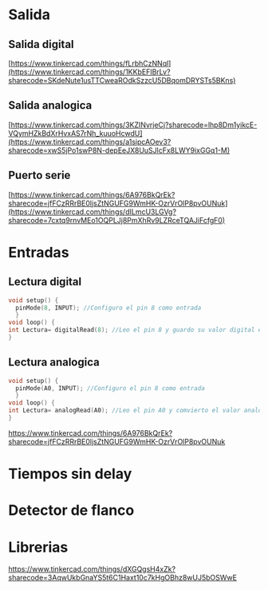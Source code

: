 # Salida

## Salida digital

[https://www.tinkercad.com/things/fLrbhCzNNql](https://www.tinkercad.com/things/1KKbEFIBrLv?sharecode=SKdeNute1usTTCweaROdkSzzcU5DBqomDRYSTs5BKns)


## Salida analogica

[https://www.tinkercad.com/things/3KZINvrjeCj?sharecode=lhp8Dm1yikcE-VQymHZkBdXrHvxAS7rNh_kuuoHcwdU](https://www.tinkercad.com/things/a1sipcAOev3?sharecode=xwS5jPo1swP8N-depEeJX8UuSJlcFx8LWY9ixGGq1-M)
## Puerto serie

[https://www.tinkercad.com/things/6A976BkQrEk?sharecode=jfFCzRRrBE0ljsZtNGUFG9WmHK-OzrVrOlP8pvOUNuk](https://www.tinkercad.com/things/dILmcU3LGVg?sharecode=7cxtq9rnvMEo1OQPLJj8PmXhRv9LZRceTQAJiFcfgF0)

# Entradas

## Lectura digital

```cpp
void setup() {
  pinMode(8, INPUT); //Configuro el pin 8 como entrada
  }
void loop() {
int Lectura= digitalRead(8); //Leo el pin 8 y guardo su valor digital en la variable Lectura
}
```


## Lectura analogica

```cpp
void setup() {
  pinMode(A0, INPUT); //Configuro el pin 8 como entrada
  }
void loop() {
int Lectura= analogRead(A0); //Leo el pin A0 y comvierto el valor analogico del pin en un valor digital desde 0 a 1023 en la variable Lectura
}

```
https://www.tinkercad.com/things/6A976BkQrEk?sharecode=jfFCzRRrBE0ljsZtNGUFG9WmHK-OzrVrOlP8pvOUNuk

# Tiempos sin delay

# Detector de flanco


# Librerias

https://www.tinkercad.com/things/dXGQgsH4xZk?sharecode=3AqwUkbGnaYS5t6C1Haxt10c7kHgOBhz8wUJ5bOSWwE
